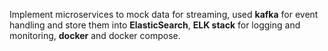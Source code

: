 Implement microservices to mock data for streaming, used **kafka** for event handling and store them into **ElasticSearch**, **ELK stack** for logging and monitoring, **docker** 
and docker compose.
